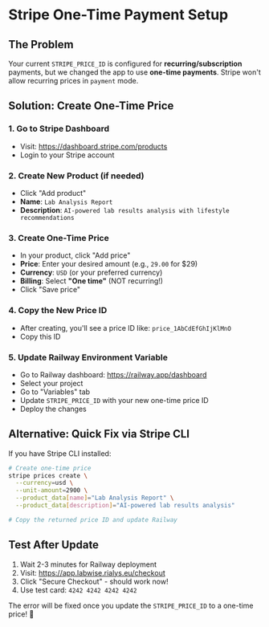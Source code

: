 # Stripe One-Time Payment Setup

## The Problem
Your current `STRIPE_PRICE_ID` is configured for **recurring/subscription** payments, but we changed the app to use **one-time payments**. Stripe won't allow recurring prices in `payment` mode.

## Solution: Create One-Time Price

### 1. Go to Stripe Dashboard
- Visit: https://dashboard.stripe.com/products
- Login to your Stripe account

### 2. Create New Product (if needed)
- Click "Add product"
- **Name**: `Lab Analysis Report`
- **Description**: `AI-powered lab results analysis with lifestyle recommendations`

### 3. Create One-Time Price
- In your product, click "Add price"
- **Price**: Enter your desired amount (e.g., `29.00` for $29)
- **Currency**: `USD` (or your preferred currency)
- **Billing**: Select **"One time"** (NOT recurring!)
- Click "Save price"

### 4. Copy the New Price ID
- After creating, you'll see a price ID like: `price_1AbCdEfGhIjKlMnO`
- Copy this ID

### 5. Update Railway Environment Variable
- Go to Railway dashboard: https://railway.app/dashboard
- Select your project
- Go to "Variables" tab
- Update `STRIPE_PRICE_ID` with your new one-time price ID
- Deploy the changes

## Alternative: Quick Fix via Stripe CLI

If you have Stripe CLI installed:

```bash
# Create one-time price
stripe prices create \
  --currency=usd \
  --unit-amount=2900 \
  --product_data[name]="Lab Analysis Report" \
  --product_data[description]="AI-powered lab results analysis"

# Copy the returned price ID and update Railway
```

## Test After Update
1. Wait 2-3 minutes for Railway deployment
2. Visit: https://app.labwise.rialys.eu/checkout
3. Click "Secure Checkout" - should work now!
4. Use test card: `4242 4242 4242 4242`

The error will be fixed once you update the `STRIPE_PRICE_ID` to a one-time price! 🎯
